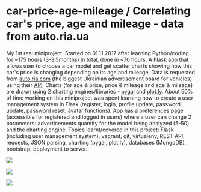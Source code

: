 # car-price-age-mileage / Correlating car's price, age and mileage - data from auto.ria.ua

My 1st real miniproject. Started on 01.11.2017 after learning Python/coding for ~175 hours (3-3.5months) in total, done in ~70 hours.
A Flask app that allows user to choose a car model and get scatter charts showing how this car's price is changing depending on its age and mileage.
Data is requested from <a href="https://auto.ria.com/">auto.ria.com</a> (the biggest Ukrainian advertisement board for vehicles) using their <a href="https://github.com/ria-com/auto-ria-rest-api">API</a>.
Charts (for age & price, price & mileage and age & mileage) are drawn using 2 charting engines/libraries - <a href="http://pygal.org/en/stable/index.html">pygal</a> and <a href="plot.ly">plot.ly</a>.
About 50% of time working on this miniproject was spent learning how to create a user management system in Flask (register, login, profile update, password update, password reset, avatar functions).
App has a preferences page (accessible for registered and logged in users) where a user can change 2 parameters: adverticements quantity for the model being analyzed (5-50) and the charting engine.
Topics learnt/covered in this project: Flask (including user management system), vagrant, git, virtualenv, REST API, requests, JSON parsing, charting (pygal, plot.ly), databases (MongoDB), bootstrap, deployment to server.
<p>
    <a href="https://iuriid.github.io/img/cpam-1.jpg" target="_blank"><img src="https://iuriid.github.io/img/cpam-1.jpg" class="img-fluid img-thumbnail" style="max-width: 350px"></a>
</p>
<p>
    <a href="https://iuriid.github.io/img/cpam-2.jpg" target="_blank"><img src="https://iuriid.github.io/img/cpam-2.jpg" class="img-fluid img-thumbnail" style="max-width: 350px"></a>
</p>
<p>
    <a href="https://iuriid.github.io/img/cpam-3.jpg" target="_blank"><img src="https://iuriid.github.io/img/cpam-3.jpg" class="img-fluid img-thumbnail" style="max-width: 350px"></a>
</p>
